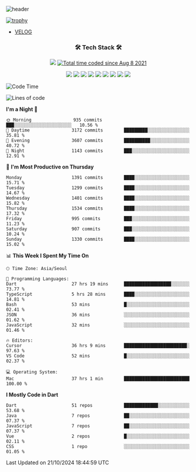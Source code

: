 <!--
**Ohgyuchan/Ohgyuchan** is a ✨ _special_ ✨ repository because its `README.md` (this file) appears on your GitHub profile.

Here are some ideas to get you started:

- 🔭 I’m currently working on ...
- 🌱 I’m currently learning ...
- 👯 I’m looking to collaborate on ...
- 🤔 I’m looking for help with ...
- 💬 Ask me about ...
- 📫 How to reach me: ...
- 😄 Pronouns: ...
- ⚡ Fun fact: ...
-->
![header](https://capsule-render.vercel.app/api?type=soft&color=auto&height=150&section=header&text=Ohgyuchan&fontSize=80&animation=twinkling)

[![trophy](https://github-profile-trophy.vercel.app/?username=Ohgyuchan&column=-1)](https://github.com/ryo-ma/github-profile-trophy)

<!-- ### Hi there 👋 -->
  * [VELOG](https://velog.io/@terman)



<h3 align="center"><b>🛠 Tech Stack 🛠</b></h3>

<p align="center">
<a href="https://hits.seeyoufarm.com"><img src="https://hits.seeyoufarm.com/api/count/incr/badge.svg?url=https%3A%2F%2Fgithub.com%2FOhgyuchan&count_bg=%2379C83D&title_bg=%23555555&icon=&icon_color=%23E7E7E7&title=visitors+%F0%9F%99%8C&edge_flat=false"/></a> <a href="https://wakatime.com/@9d35e6a9-2400-4e9b-b741-9597e6de1373"><img src="https://wakatime.com/badge/user/9d35e6a9-2400-4e9b-b741-9597e6de1373.svg" alt="Total time coded since Aug 8 2021" /></a></p>


<p align="center">
<img src="https://img.shields.io/badge/HTML5-E34F26?style=flat-square&logo=HTML5&logoColor=white"/></a>
<img src="https://img.shields.io/badge/CSS3-1572B6?style=flat-square&logo=CSS3&logoColor=white"/></a>
<img src="https://img.shields.io/badge/JavaScript-F7DF1E?style=flat-square&logo=JavaScript&logoColor=white"/></a>
<!-- <img src="https://img.shields.io/badge/Node.js-339933?style=flat-square&logo=Node.js&logoColor=white"/></a> &nbsp -->
<img src="https://img.shields.io/badge/Android-3DDC84?style=flat-square&logo=Android&logoColor=white"/></a> 
<img src="https://img.shields.io/badge/Flutter-02569B?style=flat-square&logo=Flutter&logoColor=white"></a> 
<img src="https://img.shields.io/badge/Dart-0175C2?style=flat-square&logo=Dart&logoColor=white"></a> 
<!-- <img src="https://img.shields.io/badge/R-0175C2?style=flat-square&logo=R&logoColor=white"></a> &nbsp -->
<!-- <img src="https://img.shields.io/badge/MongoDB-47A248?style=flat-square&logo=MongoDB&logoColor=white"/></a> &nbsp -->
<!-- <img src="https://img.shields.io/badge/MySQL-4479A1?style=flat-square&logo=MySQL&logoColor=white"/></a> &nbsp -->
<img src="https://img.shields.io/badge/c++-00599C?style=flat-square&logo=c%2B%2B&logoColor=white"/></a> 
<img src="https://img.shields.io/badge/python-0175C2?style=flat-square&logo=python&logoColor=white"></a> 
<img src="https://img.shields.io/badge/github-181717?style=flat-square&logo=github&logoColor=white"></a> 
<!-- <img src="https://img.shields.io/badge/unity-FCC624?style=flat-square&logo=unity&logoColor=black"></a>  -->
<!-- <img src="https://img.shields.io/badge/Amazon AWS-232F3E?style=flat-square&logo=Amazon%20AWS&logoColor=white"/></a> &nbsp -->
</p></b>

<!-- <h3 align="center"><b>⚡️ Stats ⚡️</b></h3> -->

<!-- ![Terman's GitHub stats](https://github-readme-stats.vercel.app/api?username=Ohgyuchan&count_private=true&show_icons=true&theme=buefy) -->
  
<!--START_SECTION:waka-->
![Code Time](http://img.shields.io/badge/Code%20Time-2%2C241%20hrs%2044%20mins-blue)

![Lines of code](https://img.shields.io/badge/From%20Hello%20World%20I%27ve%20Written-30.4%20million%20lines%20of%20code-blue)

**I'm a Night 🦉** 

```text
🌞 Morning                935 commits         ███░░░░░░░░░░░░░░░░░░░░░░   10.56 % 
🌆 Daytime                3172 commits        █████████░░░░░░░░░░░░░░░░   35.81 % 
🌃 Evening                3607 commits        ██████████░░░░░░░░░░░░░░░   40.72 % 
🌙 Night                  1143 commits        ███░░░░░░░░░░░░░░░░░░░░░░   12.91 % 
```
📅 **I'm Most Productive on Thursday** 

```text
Monday                   1391 commits        ████░░░░░░░░░░░░░░░░░░░░░   15.71 % 
Tuesday                  1299 commits        ████░░░░░░░░░░░░░░░░░░░░░   14.67 % 
Wednesday                1401 commits        ████░░░░░░░░░░░░░░░░░░░░░   15.82 % 
Thursday                 1534 commits        ████░░░░░░░░░░░░░░░░░░░░░   17.32 % 
Friday                   995 commits         ███░░░░░░░░░░░░░░░░░░░░░░   11.23 % 
Saturday                 907 commits         ███░░░░░░░░░░░░░░░░░░░░░░   10.24 % 
Sunday                   1330 commits        ████░░░░░░░░░░░░░░░░░░░░░   15.02 % 
```


📊 **This Week I Spent My Time On** 

```text
🕑︎ Time Zone: Asia/Seoul

💬 Programming Languages: 
Dart                     27 hrs 19 mins      ██████████████████░░░░░░░   73.77 % 
TypeScript               5 hrs 28 mins       ████░░░░░░░░░░░░░░░░░░░░░   14.81 % 
Bash                     53 mins             █░░░░░░░░░░░░░░░░░░░░░░░░   02.41 % 
JSON                     36 mins             ░░░░░░░░░░░░░░░░░░░░░░░░░   01.62 % 
JavaScript               32 mins             ░░░░░░░░░░░░░░░░░░░░░░░░░   01.46 % 

🔥 Editors: 
Cursor                   36 hrs 9 mins       ████████████████████████░   97.63 % 
VS Code                  52 mins             █░░░░░░░░░░░░░░░░░░░░░░░░   02.37 % 

💻 Operating System: 
Mac                      37 hrs 1 min        █████████████████████████   100.00 % 
```

**I Mostly Code in Dart** 

```text
Dart                     51 repos            █████████████░░░░░░░░░░░░   53.68 % 
Java                     7 repos             ██░░░░░░░░░░░░░░░░░░░░░░░   07.37 % 
JavaScript               7 repos             ██░░░░░░░░░░░░░░░░░░░░░░░   07.37 % 
Vue                      2 repos             █░░░░░░░░░░░░░░░░░░░░░░░░   02.11 % 
CSS                      1 repo              ░░░░░░░░░░░░░░░░░░░░░░░░░   01.05 % 
```




 Last Updated on 21/10/2024 18:44:59 UTC
<!--END_SECTION:waka-->
